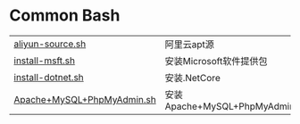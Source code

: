 # Common Bash

|   |   |
| :------ | :------ |
| [aliyun-source.sh](./aliyun-source.sh) | 阿里云apt源 |
| [install-msft.sh](./install-dotnet.sh) | 安装Microsoft软件提供包 |
| [install-dotnet.sh](./install-dotnet.sh) | 安装.NetCore |
| [Apache+MySQL+PhpMyAdmin.sh](./install-dotnet.sh) | 安装Apache+MySQL+PhpMyAdmin |